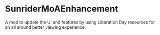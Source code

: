 # SunriderMoAEnhancement
A mod to update the UI and features by using Liberation Day resources for an all around better viewing experience.
